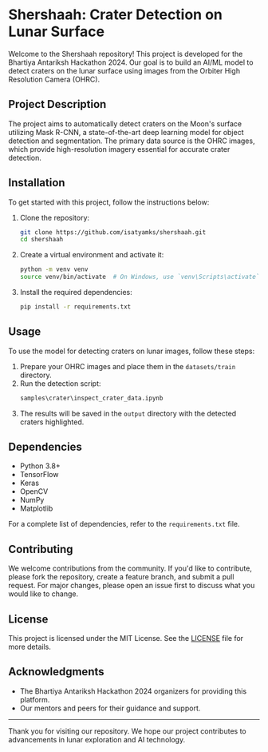 # Shershaah: Crater Detection on Lunar Surface

Welcome to the Shershaah repository! This project is developed for the Bhartiya Antariksh Hackathon 2024. Our goal is to build an AI/ML model to detect craters on the lunar surface using images from the Orbiter High Resolution Camera (OHRC).

## Project Description

The project aims to automatically detect craters on the Moon's surface utilizing Mask R-CNN, a state-of-the-art deep learning model for object detection and segmentation. The primary data source is the OHRC images, which provide high-resolution imagery essential for accurate crater detection.

## Installation

To get started with this project, follow the instructions below:

1. Clone the repository:
    ```bash
    git clone https://github.com/isatyamks/shershaah.git
    cd shershaah
    ```

2. Create a virtual environment and activate it:
    ```bash
    python -m venv venv
    source venv/bin/activate  # On Windows, use `venv\Scripts\activate`
    ```

3. Install the required dependencies:
    ```bash
    pip install -r requirements.txt
    ```

## Usage

To use the model for detecting craters on lunar images, follow these steps:

1. Prepare your OHRC images and place them in the `datasets/train` directory.
2. Run the detection script:
    ```bash
    samples\crater\inspect_crater_data.ipynb
    ```
3. The results will be saved in the `output` directory with the detected craters highlighted.

## Dependencies

- Python 3.8+
- TensorFlow
- Keras
- OpenCV
- NumPy
- Matplotlib

For a complete list of dependencies, refer to the `requirements.txt` file.


## Contributing

We welcome contributions from the community. If you'd like to contribute, please fork the repository, create a feature branch, and submit a pull request. For major changes, please open an issue first to discuss what you would like to change.

## License

This project is licensed under the MIT License. See the [LICENSE](LICENSE) file for more details.

## Acknowledgments

- The Bhartiya Antariksh Hackathon 2024 organizers for providing this platform.
- Our mentors and peers for their guidance and support.

---

Thank you for visiting our repository. We hope our project contributes to advancements in lunar exploration and AI technology.
